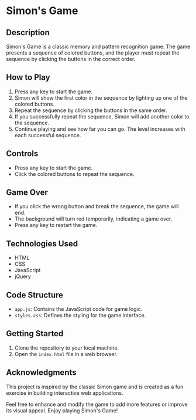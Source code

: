 # Simon's Game

## Description
Simon's Game is a classic memory and pattern recognition game. The game presents a sequence of colored buttons, and the player must repeat the sequence by clicking the buttons in the correct order.

## How to Play
1. Press any key to start the game.
2. Simon will show the first color in the sequence by lighting up one of the colored buttons.
3. Repeat the sequence by clicking the buttons in the same order.
4. If you successfully repeat the sequence, Simon will add another color to the sequence.
5. Continue playing and see how far you can go. The level increases with each successful sequence.

## Controls
- Press any key to start the game.
- Click the colored buttons to repeat the sequence.

## Game Over
- If you click the wrong button and break the sequence, the game will end.
- The background will turn red temporarily, indicating a game over.
- Press any key to restart the game.

## Technologies Used
- HTML
- CSS
- JavaScript
- jQuery

## Code Structure
- `app.js`: Contains the JavaScript code for game logic.
- `styles.css`: Defines the styling for the game interface.

## Getting Started
1. Clone the repository to your local machine.
2. Open the `index.html` file in a web browser.

## Acknowledgments
This project is inspired by the classic Simon game and is created as a fun exercise in building interactive web applications.

Feel free to enhance and modify the game to add more features or improve its visual appeal. Enjoy playing Simon's Game!
